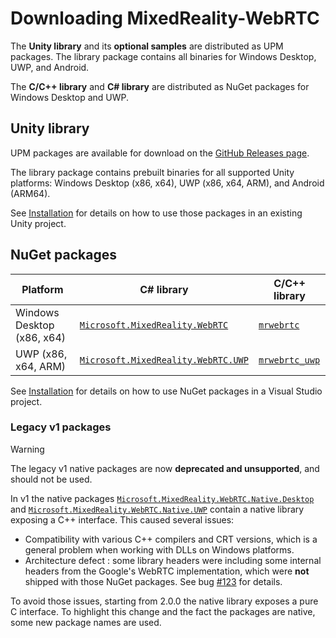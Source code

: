 # Downloading MixedReality-WebRTC

The **Unity library** and its **optional samples** are distributed as UPM packages. The library package contains all binaries for Windows Desktop, UWP, and Android.

The **C/C++ library** and **C# library** are distributed as NuGet packages for Windows Desktop and UWP.

## Unity library

UPM packages are available for download on the [GitHub Releases page](https://github.com/microsoft/MixedReality-WebRTC/releases).

The library package contains prebuilt binaries for all supported Unity platforms: Windows Desktop (x86, x64), UWP (x86, x64, ARM), and Android (ARM64).

See [Installation](installation.md#unity-library) for details on how to use those packages in an existing Unity project.

## NuGet packages

| Platform | C# library | C/C++ library |
|---|---|---|
| Windows Desktop (x86, x64) | [`Microsoft.MixedReality.WebRTC`](https://www.nuget.org/packages/Microsoft.MixedReality.WebRTC) | [`mrwebrtc`](https://www.nuget.org/packages/mrwebrtc) |
| UWP (x86, x64, ARM) | [`Microsoft.MixedReality.WebRTC.UWP`](https://www.nuget.org/packages/Microsoft.MixedReality.WebRTC.UWP) | [`mrwebrtc_uwp`](https://www.nuget.org/packages/mrwebrtc_uwp) |


See [Installation](installation.md) for details on how to use NuGet packages in a Visual Studio project.

### Legacy v1 packages

> [!WARNING]
> The legacy v1 native packages are now **deprecated and unsupported**, and should not be used.

In v1 the native packages [`Microsoft.MixedReality.WebRTC.Native.Desktop`](https://www.nuget.org/packages/Microsoft.MixedReality.WebRTC.Native.Desktop) and [`Microsoft.MixedReality.WebRTC.Native.UWP`](https://www.nuget.org/packages/Microsoft.MixedReality.WebRTC.Native.UWP) contain a native library exposing a C++ interface. This caused several issues:

- Compatibility with various C++ compilers and CRT versions, which is a general problem when working with DLLs on Windows platforms.
- Architecture defect : some library headers were including some internal headers from the Google's WebRTC implementation, which were **not** shipped with those NuGet packages. See bug [#123](https://github.com/microsoft/MixedReality-WebRTC/issues/123) for details.

To avoid those issues, starting from 2.0.0 the native library exposes a pure C interface. To highlight this change and the fact the packages are native, some new package names are used.
